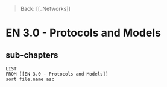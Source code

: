 >Back: [[_Networks]]

# EN 3.0 - Protocols and Models

## sub-chapters
```dataview
LIST
FROM [[EN 3.0 - Protocols and Models]]
sort file.name asc
```
